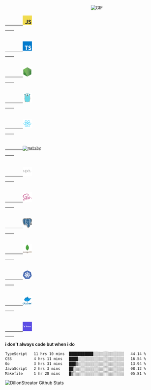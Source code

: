 <img alt="GIF" src="./code.gif" style="display=inline" width="225" height="225" align="right" />

<code>
    <a href="https://developer.mozilla.org/en-US/docs/Web/JavaScript" target="_blank" rel="noopener noreferrer nofollow">
        <img height="30" src="https://raw.githubusercontent.com/github/explore/80688e429a7d4ef2fca1e82350fe8e3517d3494d/topics/javascript/javascript.png" alt="javascript">
    </a>
</code>
<code>
    <a href="https://www.typescriptlang.org/" target="_blank" rel="noopener noreferrer nofollow">
        <img height="30" src="https://raw.githubusercontent.com/github/explore/80688e429a7d4ef2fca1e82350fe8e3517d3494d/topics/typescript/typescript.png" alt="Typescript">
    </a>
</code>
<code>
    <a href="https://nodejs.org/en/" target="_blank" rel="noopener noreferrer nofollow">
        <img height="30" src="https://raw.githubusercontent.com/github/explore/80688e429a7d4ef2fca1e82350fe8e3517d3494d/topics/nodejs/nodejs.png" alt="nodejs">
    </a>
</code>
<code>
    <a href="https://golang.org/" target="_blank" rel="noopener noreferrer nofollow">
        <img height="30" src="https://raw.githubusercontent.com/devicons/devicon/master/icons/go/go-original.svg" alt="golang">
    </a>
</code>
<code>
    <a href="https://reactjs.org/" target="_blank" rel="noopener noreferrer nofollow">
        <img height="30" src="https://raw.githubusercontent.com/github/explore/80688e429a7d4ef2fca1e82350fe8e3517d3494d/topics/react/react.png" alt="react">
    </a>
</code>
<code>
    <a href="https://www.gatsbyjs.com/" target="_blank" rel="noopener noreferrer nofollow">
        <img src="https://camo.githubusercontent.com/ba9df1e4c5f7c9f6503f2668f03a934b4553c5840dd6067ee1ab013c2af86afc/68747470733a2f2f7777772e766563746f726c6f676f2e7a6f6e652f6c6f676f732f6761747362796a732f6761747362796a732d69636f6e2e737667" alt="gatsby" width="30" height="30" data-canonical-src="https://www.vectorlogo.zone/logos/gatsbyjs/gatsbyjs-icon.svg">
    </a>
</code>
<code>
    <a href="https://nextjs.org/" target="_blank" rel="noopener noreferrer nofollow">
        <img src="https://raw.githubusercontent.com/github/explore/28b02bbc9ad9f7a503c43775aebeb515dc2da5fc/topics/nextjs/nextjs.png" alt="nextjs" width="30" height="30">
    </a>
</code>
<code>
    <a href="https://sass-lang.com" target="_blank" rel="nofollow noopener noreferrer">
        <img src="https://raw.githubusercontent.com/devicons/devicon/master/icons/sass/sass-original.svg" alt="sass" width="30" height="30">
    </a>
</code>
<code>
    <a href="https://www.postgresql.org/" target="_blank" rel="noopener noreferrer nofollow">
        <img height="30" src="https://raw.githubusercontent.com/github/explore/80688e429a7d4ef2fca1e82350fe8e3517d3494d/topics/postgresql/postgresql.png" alt="postgres">
    </a>
</code>
<code>
    <a href="https://www.mongodb.com/" target="_blank" rel="noopener noreferrer nofollow">
        <img height="30" src="https://raw.githubusercontent.com/devicons/devicon/master/icons/mongodb/mongodb-original-wordmark.svg" alt="mongodb">
    </a>
</code>
<code>
    <a href="https://kubernetes.io/" target="_blank" rel="noopener noreferrer nofollow">
        <img height="30" src="https://raw.githubusercontent.com/devicons/devicon/master/icons/kubernetes/kubernetes-plain.svg" alt="kubernetes">
    </a>
</code>
<code>
    <a href="https://www.docker.com/" target="_blank" rel="noopener noreferrer nofollow">
        <img height="30" src="https://raw.githubusercontent.com/github/explore/80688e429a7d4ef2fca1e82350fe8e3517d3494d/topics/docker/docker.png" alt="docker">
    </a>
</code>
<code>
    <a href="https://www.terraform.io/" target="_blank" rel="noopener noreferrer nofollow">
        <img height="30" src="https://raw.githubusercontent.com/github/explore/80688e429a7d4ef2fca1e82350fe8e3517d3494d/topics/terraform/terraform.png" alt="terraform">
    </a>
</code>

**i don't always code but when i do**
<!--START_SECTION:waka-->
```text
TypeScript   11 hrs 10 mins  ███████████░░░░░░░░░░░░░░   44.14 % 
CSS          4 hrs 11 mins   ████░░░░░░░░░░░░░░░░░░░░░   16.54 % 
Go           3 hrs 31 mins   ███▒░░░░░░░░░░░░░░░░░░░░░   13.94 % 
JavaScript   2 hrs 3 mins    ██░░░░░░░░░░░░░░░░░░░░░░░   08.12 % 
Makefile     1 hr 28 mins    █▒░░░░░░░░░░░░░░░░░░░░░░░   05.81 % 
```
<!--END_SECTION:waka-->

<img src="https://github-readme-stats.vercel.app/api?username=DillonStreator&show_icons=true&theme=gotham" alt="DillonStreator Github Stats" />




